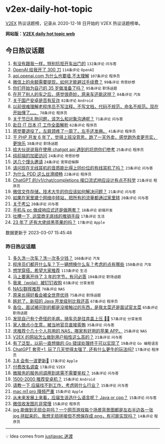 # v2ex-daily-hot-topic

[V2EX](https://www.v2ex.com/) 热议话题榜，记录从 2020-12-18 日开始的 V2EX 热议话题榜单。

**网站版：[V2EX daily hot topic web](https://boojack.github.io/v2ex-daily-hot-topic-web/)**

## 今日热议话题

<!-- TODAY BEGIN -->

1. [有没有跟我一样，特别抗拒开车出门的](https://www.v2ex.com/t/921838) `132条评论` `问与答`
1. [OpenAI 给我开了 300 刀](https://www.v2ex.com/t/921774) `114条评论` `OpenAI`
1. [api.openai.com 为什么也要墙,不太理解](https://www.v2ex.com/t/921883) `107条评论` `程序员`
1. [微信上的余额需要提现，如何才能避过手续费？](https://www.v2ex.com/t/921804) `99条评论` `奇思妙想`
1. [你们开始为自己的 35 岁做准备了吗？](https://www.v2ex.com/t/921827) `95条评论` `职场话题`
1. [在开了别人的车之后，感觉很奇妙，原来车还能这样？](https://www.v2ex.com/t/921847) `84条评论` `汽车`
1. [关于国产安卓是否有反诈](https://www.v2ex.com/t/921868) `82条评论` `Android`
1. [以前很难理解老程序员不写注释，不写文档，代码不规范，命名不规范。现在开始懂了。。。](https://www.v2ex.com/t/921889) `78条评论` `程序员`
1. [关于节日礼物问题，该怎么和对象沟通呢？](https://www.v2ex.com/t/921876) `71条评论` `问与答`
1. [赴日 IT 日本 IT 工作全面解析](https://www.v2ex.com/t/921777) `62条评论` `程序员`
1. [感觉要退役了，左肩颈疼了一周了，左手还发麻。](https://www.v2ex.com/t/921814) `41条评论` `程序员`
1. [干 PHP 开发 6 年了，觉得上班没意思，跑了一天外卖，感觉跑外卖更充实，更快乐](https://www.v2ex.com/t/921791) `38条评论` `职场话题`
1. [给大伙说说我在使用 chatgpt api 遇到的坑供你们参考](https://www.v2ex.com/t/921809) `25条评论` `程序员`
1. [纯前端的加密访问](https://www.v2ex.com/t/921892) `24条评论` `奇思妙想`
1. [送几个馒头邀请](https://www.v2ex.com/t/921874) `24条评论` `宽带症候群`
1. [请问现在无线耳机的音质能比得上同价位的有线耳机了吗？](https://www.v2ex.com/t/921783) `23条评论` `问与答`
1. [为什么 PDD 这么丝滑顺畅](https://www.v2ex.com/t/922033) `22条评论` `程序员`
1. [ChatGPT 的/v1/chat/completions 接口流式响应设计有点不科学](https://www.v2ex.com/t/921810) `21条评论` `程序员`
1. [微信文件存储，技术大牛的你应该如何解决问题？](https://www.v2ex.com/t/921772) `21条评论` `问与答`
1. [如果在家里建个网络中转站，把所有的流量都通过家里转](https://www.v2ex.com/t/921993) `20条评论` `问与答`
1. [关于考公](https://www.v2ex.com/t/921805) `20条评论` `问与答`
1. [手机与 pc 做成响应式还是做两套？](https://www.v2ex.com/t/921787) `18条评论` `前端开发`
1. [吐槽一下, 运营商无底线的推销手段](https://www.v2ex.com/t/921925) `17条评论` `生活`
1. [23 年了 还有大佬组黑苹果的吗？](https://www.v2ex.com/t/921910) `17条评论` `Apple`

数据更新于 2023-03-07 15:45:48

<!-- TODAY END -->

### 昨日热议话题

<!-- YESTERDAY BEGIN -->

1. [多久洗一次车？洗一次多少钱？](https://www.v2ex.com/t/921467) `168条评论` `汽车`
1. [程序员们都开什么车？下一辆想换什么车？考虑的点有哪些](https://www.v2ex.com/t/921449) `150条评论` `汽车`
1. [想学穿搭，希望大家推荐](https://www.v2ex.com/t/921432) `113条评论` `生活`
1. [马上要离开待了 3 年的字节，有问必答](https://www.v2ex.com/t/921664) `104条评论` `职场话题`
1. [我来（wolai）被钉钉收购](https://www.v2ex.com/t/921489) `83条评论` `分享发现`
1. [NAS/群晖推荐](https://www.v2ex.com/t/921502) `78条评论` `NAS`
1. [原来长得好看会被全世界优待](https://www.v2ex.com/t/921565) `75条评论` `职场话题`
1. [尴尬了，新招的 Java 开发级别比我还高](https://www.v2ex.com/t/921478) `67条评论` `程序员`
1. [各位，面试被问到的都是没接触过的东西，是我太菜还是面试官太菜](https://www.v2ex.com/t/921448) `65条评论` `职场话题`
1. [发现自己有个奇怪的毛病，骑车总是往井盖上压 😵‍💫](https://www.v2ex.com/t/921540) `57条评论` `分享发现`
1. [家人做点小生意，被当地官员直接索贿](https://www.v2ex.com/t/921718) `35条评论` `问与答`
1. [求推荐个几十个人共用的 NAS，哪家有好用的苹果 APP。](https://www.v2ex.com/t/921725) `25条评论` `NAS`
1. [V2EX 的网站怎么做到用户粘性这么高的？](https://www.v2ex.com/t/921663) `21条评论` `问与答`
1. [有了泛型，以前一直想做的 Go 错误处理终于可以实现了](https://www.v2ex.com/t/921483) `19条评论` `Go 编程语言`
1. [ChatGPT 套壳+1, 玩了几天觉得太强了, 还有什么更牛的玩法吗?](https://www.v2ex.com/t/921724) `17条评论` `程序员`
1. [3.8 会有一波更新🫡](https://www.v2ex.com/t/921604) `17条评论` `Apple`
1. [付费改名调查](https://www.v2ex.com/t/921477) `17条评论` `V2EX`
1. [微服务的服务间调用到底需不需要鉴权？](https://www.v2ex.com/t/921507) `16条评论` `问与答`
1. [1500-2000 推荐安卓机？](https://www.v2ex.com/t/921701) `15条评论` `Android`
1. [请教一下 应届找不到工作，考虑转什么行业？](https://www.v2ex.com/t/921675) `15条评论` `问与答`
1. [mac m1 pro 降频严重](https://www.v2ex.com/t/921558) `15条评论` `Apple`
1. [从未来发展上来看，应届生该选什么语言呢？ Java or cpp？](https://www.v2ex.com/t/921488) `15条评论` `问与答`
1. [微信收发图片非常慢](https://www.v2ex.com/t/921451) `15条评论` `程序员`
1. [jpg 能做到无损合并吗？一个网页游戏每个场景背景图都是左右半边各一张 jpg 拼起来的，我想无损拼接但不想保存成 png，有可能实现吗？](https://www.v2ex.com/t/921735) `14条评论` `程序员`

<!-- YESTERDAY END -->

---

💡 Idea comes from [justjavac 迷渡](https://github.com/justjavac/)
